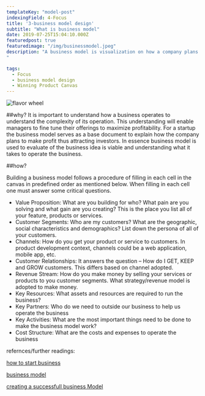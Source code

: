 ```yaml
---
templateKey: "model-post"
indexingField: 4-Focus
title: '3-business model design'
subtitle: "What is business model"
date: 2019-07-25T15:04:10.000Z
featuredpost: true
featuredimage: "/img/businessmodel.jpeg"
description: "A business model is visualization on how a company plans to operate and make money. In other words, it answers the question how a company CREATES VALUE for ITSELF while delivering products or services for customers. The traditional business model consists of nine cells which captures all aspects of a business. These nine cells can be used to describe any company from a startup to large enterprise. Refer to the business model canvas lined in reference.
"

tags:
  - Focus
  - business model design
  - Winning Product Canvas
---
```


![flavor wheel](/img/bcanvas.jpeg)

##why?
It is important to understand how a business operates to understand the complexity of its operation. This understanding will enable managers to fine tune their offerings to maximize profitability. For a startup the business model serves as a base document to explain how the company plans to make profit thus attracting investors. In essence business model is used to evaluate of the business idea is viable and understanding what it takes to operate the business.

##how?

Building a business model follows a procedure of filling in each cell in the canvas in predefined order as mentioned below. When filling in each cell one must answer some critical questions.

- Value Proposition: What are you building for who? What pain are you solving and    what gain are you creating? This is the place you list all of your feature,        products or services.
- Customer Segments: Who are my customers? What are the geographic, social           characteristics and demographics? List down the persona of all of your customers.
- Channels: How do you get your product or service to customers. In product          development context, channels could be a web application, mobile app, etc.
- Customer Relationships: It answers the question – How do I GET, KEEP and GROW      customers. This differs based on channel adopted.
- Revenue Stream: How do you make money by selling your services or products to      you customer segments. What strategy/revenue model is adopted to make money.     
- Key Resources: What assets and resources are required to run the business?
- Key Partners: Who do we need to outside our business to help us operate the        business
- Key Activities: What are the most important things need to be done to make the     business model work?
- Cost Structure: What are the costs and expenses to operate the business



  

refernces/further readings:


[how to start business](https://www.dummies.com/business/start-a-business/business-plans/defining-your-business-model/)

[business model](https://www.investopedia.com/terms/b/businessmodel.asp)

[creating a successfull business Model](https://www.youtube.com/watch?v=IP0cUBWTgpY)
